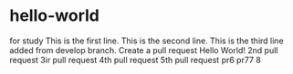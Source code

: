 # hello-world
for study
This is the first line.
This is the second line.
This is the third line added from develop branch.
Create a pull request
Hello World!
2nd pull request
3ir pull request
4th pull request
5th pull request
pr6
pr77
8
